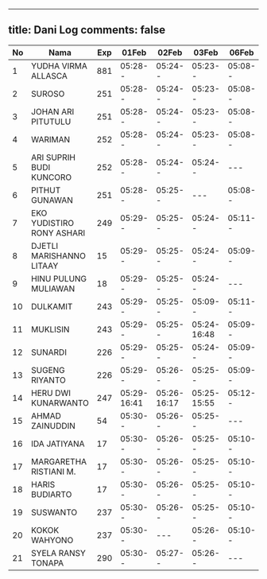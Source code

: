 
---
title: Dani Log
comments: false
---

| No | Nama | Exp | 01Feb | 02Feb | 03Feb | 06Feb | 07Feb | 08Feb | 09Feb | 10Feb | 13Feb | 14Feb | 15Feb |
|-----|-----|-----|-----|-----|-----|-----|-----|-----|-----|-----|-----|-----|-----|
| 1 | YUDHA VIRMA ALLASCA | 881 | 05:28-- | 05:24-- | 05:23-- | 05:08-- | 05:10-- | 05:18-- | 05:00-- | 05:06-- | 05:14-- | 05:18-- | --- |
| 2 | SUROSO | 251 | 05:28-- | 05:24-- | 05:23-- | 05:08-- | 05:10-- | 05:18-- | 05:00-- | --- | --- | 05:18-- | --- |
| 3 | JOHAN ARI PITUTULU | 251 | 05:28-- | 05:24-- | 05:23-- | 05:08-- | 05:10-- | 05:18-- | 05:00-- | 05:06-- | 05:14-- | --- |
| 4 | WARIMAN | 252 | 05:28-- | 05:24-- | 05:23-- | 05:08-- | 05:11-- | 13:59-- | 05:00-- | 05:06-- | --- |
| 5 | ARI SUPRIH BUDI KUNCORO | 252 | 05:28-- | 05:24-- | 05:24-- | --- | 05:11-- | --- | 05:01-- | --- | --- | --- | --- |
| 6 | PITHUT GUNAWAN | 251 | 05:28-- | 05:25-- | --- | 05:08-- | 05:11-- | 05:18-- | 05:01-- | 05:06-- | 05:15-- | --- |
| 7 | EKO YUDISTIRO RONY ASHARI | 249 | 05:29-- | 05:25-- | 05:24-- | 05:11-- | 05:19-- | 05:01-- | 05:07-- | 05:15-- | 05:19-- | --- |
| 8 | DJETLI MARISHANNO LITAAY | 15 | 05:29-- | 05:25-- | 05:24-- | 05:09-- | --- | 05:19-- | --- | 05:07-- | --- | --- | --- |
| 9 | HINU PULUNG MULIAWAN | 18 | 05:29-- | 05:25-- | 05:24-- | --- | 05:11-- | 05:19-- | 05:01-- | --- | --- | --- |
| 10 | DULKAMIT | 243 | 05:29-- | 05:25-- | 05:09-- | 05:11-- | 05:19-- | 05:01-- | --- | --- | --- | --- |
| 11 | MUKLISIN | 243 | 05:29-- | 05:25-- | 05:24-16:48 | 05:09-- | --- | 05:19-- | 05:01-- | 17:18-- | 05:50-- | --- |
| 12 | SUNARDI | 226 | 05:29-- | 05:25-- | 05:24-- | 05:09-- | 05:12-- | 05:19-- | 05:01-- | 05:07-- | 05:15-- | --- | --- |
| 13 | SUGENG RIYANTO | 226 | 05:29-- | 05:26-- | 05:25-- | 05:09-- | 05:12-- | 05:19-- | 05:02-- | --- | 05:15-- | 05:20-- | --- |
| 14 | HERU DWI KUNARWANTO | 247 | 05:29-16:41 | 05:26-16:17 | 05:25-15:55 | 05:12-- | 05:20-15:42 | 05:02-- | 05:07-16:12 | --- | 05:20-- | --- |
| 15 | AHMAD ZAINUDDIN | 54 | 05:30-- | 05:26-- | 05:25-- | --- | --- | --- | 05:02-- | 05:08-- | 05:16-- | --- | --- |
| 16 | IDA JATIYANA | 17 | 05:30-- | 05:26-- | 05:25-- | 05:10-- | 05:12-- | 05:20-- | 05:02-- | 05:08-- | 05:16-- | --- |
| 17 | MARGARETHA RISTIANI M. | 17 | 05:30-- | 05:26-- | 05:25-- | 05:10-- | 05:12-- | 05:20-- | --- | --- | --- | 05:20-- |
| 18 | HARIS BUDIARTO | 17 | 05:30-- | 05:26-- | 05:25-- | 05:10-- | 15:32-- | 05:20-- | 06:15-- | 05:08-16:01 | 05:16-17:07 | --- |
| 19 | SUSWANTO | 237 | 05:30-- | 05:26-- | 05:25-- | 05:10-- | 05:12-- | 05:20-- | 05:02-- | 05:08-- | 07:25-- | 05:20-- | --- |
| 20 | KOKOK WAHYONO | 237 | 05:30-- | --- | 05:26-- | 05:10-- | 05:13-- | 05:20-- | 05:02-- | --- | 05:16-- | --- |
| 21 | SYELA RANSY TONAPA | 290 | 05:30-- | 05:27-- | 05:26-- | --- | --- | 05:20-- | 05:03-- | 05:08-- | 05:16-- | 05:21-- | --- |
